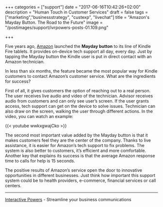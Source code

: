 +++
categories = ["support"]
date = "2017-06-16T10:42:26+02:00"
description = "Human Touch in Customer Services"
draft = false
tags = ["marketing","businessstrategy", "custexp", "livechat"]
title = "Amazon's Mayday Button. The Road to the Future"
image = "/postimages/support/ivrpowers-posts-01.109.png"

+++


Five years ago, [Amazon](http://www.amazon.com) launched the **Mayday button** to its line of Kindle Fire tablets. It provides on-device tech support all day, every day. Just by tapping the Mayday button the Kindle user is put in direct contact with an Amazon technician. 

In less than six months, the feature became the most popular way for Kindle customers to contact Amazon’s customer service. What are the ingredients for success?

First of all, it gives customers the option of reaching out to a real person. The user receives live audio and video of the technician. Advisor receives audio from customers and can only see user’s screen. If the user grants access, tech support can get on the device to solve issues. Technician can also draw on the screen, walking the user through different actions. In the video, you can watch an example:

{{< youtube wwkxgwajCko >}}

The second most important value added by the Mayday button is that it makes customers feel they are the center of the company. Thanks to live assistance, it is easier for Amazon’s tech support to fix problems. The system is also better to customers, it’s efficient and more comfortable. Another key that explains its success is that the average Amazon response time to calls for help is 15 seconds.

The positive results of Amazon’s service open the door to innovative opportunities in different businesses. Just think how important this support system could be to health providers, e-commerce, financial services or call centers.

---
[Interactive Powers](http://www.ivrpowers.com/) - Streamline your business communications

